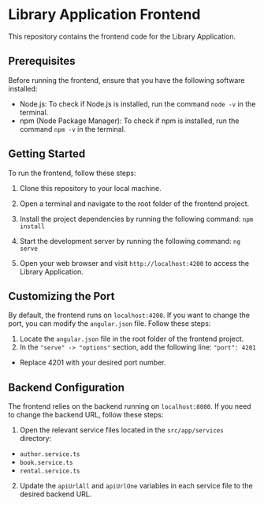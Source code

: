 # Library Application Frontend

This repository contains the frontend code for the Library Application.

## Prerequisites
Before running the frontend, ensure that you have the following software installed:
- Node.js: To check if Node.js is installed, run the command `node -v` in the terminal.
- npm (Node Package Manager): To check if npm is installed, run the command `npm -v` in the terminal.

## Getting Started
To run the frontend, follow these steps:

1. Clone this repository to your local machine.
2. Open a terminal and navigate to the root folder of the frontend project.

3. Install the project dependencies by running the following command: `npm install`
4. Start the development server by running the following command: `ng serve`

5. Open your web browser and visit `http://localhost:4200` to access the Library Application.

## Customizing the Port
By default, the frontend runs on `localhost:4200`. If you want to change the port, you can modify the `angular.json` file. Follow these steps:

1. Locate the `angular.json` file in the root folder of the frontend project.
2. In the `"serve" -> "options"` section, add the following line: `"port": 4201`
  - Replace 4201 with your desired port number.

## Backend Configuration
The frontend relies on the backend running on `localhost:8080`. If you need to change the backend URL, follow these steps:

1. Open the relevant service files located in the `src/app/services` directory:
- `author.service.ts`
- `book.service.ts`
- `rental.service.ts`
2. Update the `apiUrlAll` and `apiUrlOne` variables in each service file to the desired backend URL.

